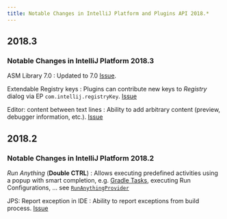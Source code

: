 ```yaml
---
title: Notable Changes in IntelliJ Platform and Plugins API 2018.*
---
```

<!-- Copyright 2000-2020 JetBrains s.r.o. and other contributors. Use of this source code is governed by the Apache 2.0 license that can be found in the LICENSE file. -->

## 2018.3 

### Notable Changes in IntelliJ Platform 2018.3

ASM Library 7.0
: Updated to 7.0 [Issue](https://youtrack.jetbrains.com/issue/IDEA-191331).

Extendable Registry keys
: Plugins can contribute new keys to _Registry_ dialog via EP `com.intellij.registryKey`. [Issue](https://youtrack.jetbrains.com/issue/IDEA-177378) 

Editor: content between text lines
: Ability to add arbitrary content (preview, debugger information, etc.). [Issue](https://youtrack.jetbrains.com/issue/IDEA-183815)

## 2018.2 

### Notable Changes in IntelliJ Platform 2018.2

_Run Anything_ (**Double CTRL**)
: Allows executing predefined activities using a popup with smart completion, e.g. [Gradle Tasks](https://www.jetbrains.com/help/idea/gradle.html#gradle_tasks), executing Run Configurations, ... see [`RunAnythingProvider`](upsource:///platform/lang-impl/src/com/intellij/ide/actions/runAnything/activity/RunAnythingProvider.java)

JPS: Report exception in IDE
: Ability to report exceptions from build process. [Issue](https://youtrack.jetbrains.com/issue/IDEA-187115)

